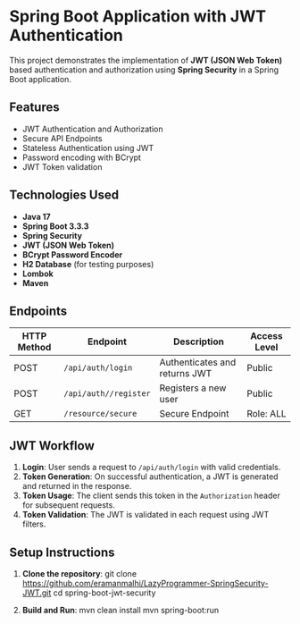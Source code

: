# Spring Boot Application with JWT Authentication

This project demonstrates the implementation of **JWT (JSON Web Token)** based authentication and authorization using **Spring Security** in a Spring Boot application.

## Features

- JWT Authentication and Authorization
- Secure API Endpoints
- Stateless Authentication using JWT
- Password encoding with BCrypt
- JWT Token validation

## Technologies Used

- **Java 17**
- **Spring Boot 3.3.3**
- **Spring Security**
- **JWT (JSON Web Token)**
- **BCrypt Password Encoder**
- **H2 Database** (for testing purposes)
- **Lombok**
- **Maven**


## Endpoints

| HTTP Method | Endpoint           | Description                     | Access Level        |
|-------------|--------------------|---------------------------------|---------------------|
| POST        | `/api/auth/login`  | Authenticates and returns JWT   | Public              |
| POST        | `/api/auth//register` | Registers a new user         | Public              |
| GET         | `/resource/secure` | Secure Endpoint                 | Role: ALL           |

## JWT Workflow

1. **Login**: User sends a request to `/api/auth/login` with valid credentials.
2. **Token Generation**: On successful authentication, a JWT is generated and returned in the response.
3. **Token Usage**: The client sends this token in the `Authorization` header for subsequent requests.
4. **Token Validation**: The JWT is validated in each request using JWT filters.

## Setup Instructions

1. **Clone the repository**:
  git clone https://github.com/eramanmalhi/LazyProgrammer-SpringSecurity-JWT.git
  cd spring-boot-jwt-security

3. **Build and Run**:
  mvn clean install
  mvn spring-boot:run




